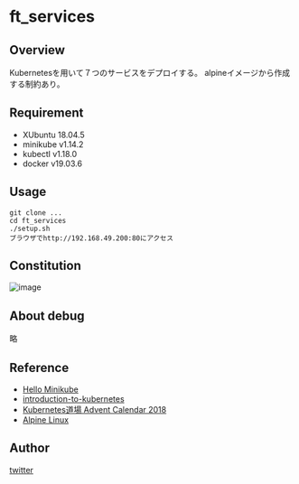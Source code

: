# ft_services

## Overview
Kubernetesを用いて７つのサービスをデプロイする。
alpineイメージから作成する制約あり。

## Requirement
- XUbuntu 18.04.5
- minikube v1.14.2
- kubectl v1.18.0
- docker v19.03.6

## Usage
```
git clone ...
cd ft_services
./setup.sh
ブラウザでhttp://192.168.49.200:80にアクセス
```
## Constitution
![image](https://user-images.githubusercontent.com/65395999/109416387-440a1700-7a01-11eb-88e4-6b8c15abe0b2.png)

## About debug
略

## Reference
- [Hello Minikube](https://kubernetes.io/ja/docs/tutorials/hello-minikube/)
- [introduction-to-kubernetes](https://cybozu.github.io/introduction-to-kubernetes/introduction-to-kubernetes.html)
- [Kubernetes道場 Advent Calendar 2018](https://qiita.com/advent-calendar/2018/k8s-dojo)
- [Alpine Linux](https://wiki.alpinelinux.org/wiki/Main_Page)

## Author
[twitter](https://twitter.com/totti13101176)

